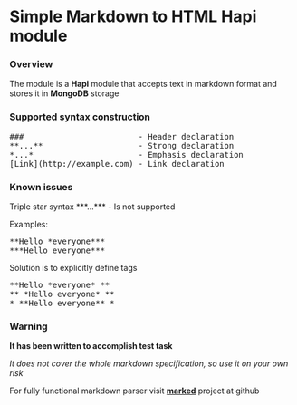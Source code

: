 # Simple Markdown to HTML Hapi module

### Overview
The module is a **Hapi** module that accepts text in markdown format and stores it in **MongoDB** storage

### Supported syntax construction

<pre>
###                        - Header declaration
**...**                    - Strong declaration
*...*                      - Emphasis declaration
[Link](http://example.com) - Link declaration
</pre>

### Known issues
Triple star syntax \*\*\*...\*\*\* - Is not supported

Examples:

<pre>
**Hello *everyone***
***Hello everyone***
</pre>

Solution is to explicitly define tags

<pre>
**Hello *everyone* **
** *Hello everyone* **
* **Hello everyone** *
</pre>

### Warning
**It has been written to accomplish test task**

*It does not cover the whole markdown specification, so use it on your own risk*

For fully functional markdown parser visit [**marked**](https://github.com/chjj/marked) project at github